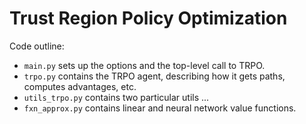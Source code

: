 # Trust Region Policy Optimization

Code outline:

- `main.py` sets up the options and the top-level call to TRPO.
- `trpo.py` contains the TRPO agent, describing how it gets paths, computes
  advantages, etc.
- `utils_trpo.py` contains two particular utils ...
- `fxn_approx.py` contains linear and neural network value functions.
